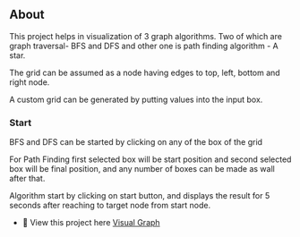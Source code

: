 <h2>About</h2>
<p>This project helps in visualization of 3 graph algorithms. Two of which are graph traversal- BFS and DFS and other one is path finding algorithm - A star.</p>
<p>The grid can be assumed as a node having edges to top, left, bottom and right node.</p>
<p>A custom grid can be generated by putting values into the input box.</p>
<h3>Start</h3>
<p>BFS and DFS can be started by clicking on any of the box of the grid</p>
<p>For Path Finding first selected box will be start position and second selected box will be final position, and any number of boxes can be made as wall after that.
<p>Algorithm start by clicking on start button, and displays the result for 5 seconds after reaching to target node from start node.</p>

- 🔭 View this project here [Visual Graph](https://anas40.github.io/visualgraph/)

